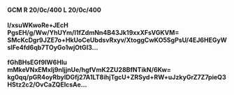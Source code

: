 #### GCM R 20/0c/400 L 20/0c/400
**l/xsuWKwoRe+JEcH**<br/>**PgsEH/g/Ww/YhUYm/l1fZdmNn4B43Jk19xxXFsVGKVM=**<br/>**SMcKcDgr9JZE7o+HkUoCeUbdsvRxyv/XtoggCwKO5SgPsU/4EJ6HEGyWslFe4fd6qb7TOyGo1wjOtGI3...**<br/><br/>
**fGhBHsEGf9lW6Hlu**<br/>**mMkeVNxEMxIj9nljjnUe/hgfVmK2ZU28BfNTikN/6Kw=**<br/>**kg0qq/pGR4oyRbylDGfj27A1LT8ihjTgcU+ZRSyd+RW+uJzkyGrZ7Z7pieQ3HStz2c2/OvCaZQElcsAe...**